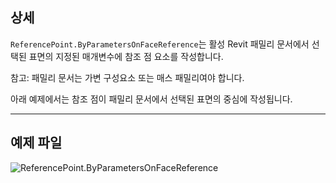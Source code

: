 ## 상세
`ReferencePoint.ByParametersOnFaceReference`는 활성 Revit 패밀리 문서에서 선택된 표면의 지정된 매개변수에 참조 점 요소를 작성합니다.

참고: 패밀리 문서는 가변 구성요소 또는 매스 패밀리여야 합니다.

아래 예제에서는 참조 점이 패밀리 문서에서 선택된 표면의 중심에 작성됩니다.

___
## 예제 파일

![ReferencePoint.ByParametersOnFaceReference](./Revit.Elements.ReferencePoint.ByParametersOnFaceReference_img.jpg)
